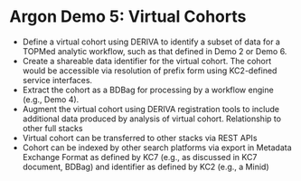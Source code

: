 # Argon Demo 5: Virtual Cohorts

*	Define a virtual cohort using DERIVA to identify a subset of data for a TOPMed analytic workflow, such as that defined in Demo 2 or Demo 6.
*	Create a shareable data identifier for the virtual cohort. The cohort would be accessible via resolution of prefix form using KC2-defined service interfaces.
*	Extract the cohort as a BDBag for processing by a workflow engine (e.g., Demo 4).
*	Augment the virtual cohort using DERIVA registration tools to include additional data produced by analysis of virtual cohort.
Relationship to other full stacks
*	Virtual cohort can be transferred to other stacks via REST APIs
*	Cohort can be indexed by other search platforms via export in Metadata Exchange Format as defined by KC7 (e.g., as discussed in KC7 document, BDBag) and identifier as defined by KC2 (e.g., a Minid)

